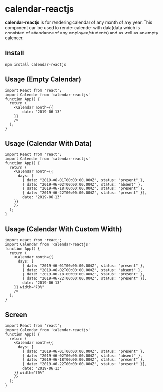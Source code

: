 # calendar-reactjs

**calendar-reactjs** is for rendering calendar of any month of any year. This component can be used to render calender with data(data which is consisted of attendance of any employee/students) and as well as an empty calender.

## Install
```
npm install calendar-reactjs
```

## Usage (Empty Calendar)
```
import React from 'react';
import Calendar from 'calendar-reactjs'
function App() {
  return (
    <Calendar month={{
        date: '2019-06-13'
    }}
    />
  );
}
```


## Usage (Calendar With Data)
```
import React from 'react';
import Calendar from 'calendar-reactjs'
function App() {
  return (
    <Calendar month={{
      days: [
        { date: "2019-06-01T00:00:00.000Z", status: "present" },
        { date: "2019-06-02T00:00:00.000Z", status: "absent" },
        { date: "2019-06-18T00:00:00.000Z", status: "present" },
        { date: "2019-06-22T00:00:00.000Z", status: "present" }],
        date: '2019-06-13'
    }}
    />
  );
}
```

## Usage (Calendar With Custom Width)
```
import React from 'react';
import Calendar from 'calendar-reactjs'
function App() {
  return (
    <Calendar month={{
      days: [
        { date: "2019-06-01T00:00:00.000Z", status: "present" },
        { date: "2019-06-02T00:00:00.000Z", status: "absent" },
        { date: "2019-06-18T00:00:00.000Z", status: "present" },
        { date: "2019-06-22T00:00:00.000Z", status: "present" }],
        date: '2019-06-13'
    }} width="70%"
    />
  );
}
```


## Screen
```
import React from 'react';
import Calendar from 'calendar-reactjs'
function App() {
  return (
    <Calendar month={{
      days: [
        { date: "2019-06-01T00:00:00.000Z", status: "present" },
        { date: "2019-06-02T00:00:00.000Z", status: "absent" },
        { date: "2019-06-18T00:00:00.000Z", status: "present" },
        { date: "2019-06-22T00:00:00.000Z", status: "present" }],
        date: '2019-06-13'
    }} width="70%"
    />
  );
}
```
